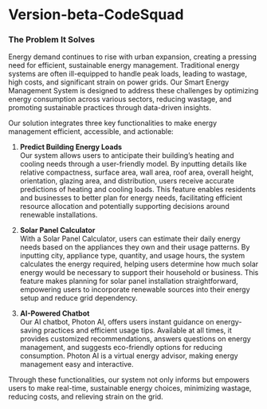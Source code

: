 # Version-beta-CodeSquad

### The Problem It Solves

Energy demand continues to rise with urban expansion, creating a pressing need for efficient, sustainable energy management. Traditional energy systems are often ill-equipped to handle peak loads, leading to wastage, high costs, and significant strain on power grids. Our Smart Energy Management System is designed to address these challenges by optimizing energy consumption across various sectors, reducing wastage, and promoting sustainable practices through data-driven insights.

Our solution integrates three key functionalities to make energy management efficient, accessible, and actionable:

1. **Predict Building Energy Loads**  
   Our system allows users to anticipate their building’s heating and cooling needs through a user-friendly model. By inputting details like relative compactness, surface area, wall area, roof area, overall height, orientation, glazing area, and distribution, users receive accurate predictions of heating and cooling loads. This feature enables residents and businesses to better plan for energy needs, facilitating efficient resource allocation and potentially supporting decisions around renewable installations.

2. **Solar Panel Calculator**  
   With a Solar Panel Calculator, users can estimate their daily energy needs based on the appliances they own and their usage patterns. By inputting city, appliance type, quantity, and usage hours, the system calculates the energy required, helping users determine how much solar energy would be necessary to support their household or business. This feature makes planning for solar panel installation straightforward, empowering users to incorporate renewable sources into their energy setup and reduce grid dependency.

3. **AI-Powered Chatbot**  
   Our AI chatbot, Photon AI, offers users instant guidance on energy-saving practices and efficient usage tips. Available at all times, it provides customized recommendations, answers questions on energy management, and suggests eco-friendly options for reducing consumption. Photon AI is a virtual energy advisor, making energy management easy and interactive.

Through these functionalities, our system not only informs but empowers users to make real-time, sustainable energy choices, minimizing wastage, reducing costs, and relieving strain on the grid.
